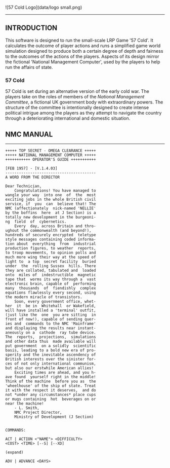 ![57 Cold Logo](data/logo small.png)

---

## INTRODUCTION

This software is designed to run the small-scale 
LRP Game '57 Cold'. It calculates the outcome of player 
actions and runs a simplified game world simulation 
designed to produce both a certain degree of depth and fairness to the
outcomes of the actions of the players. Aspects of its
design mirror the fictional 'National Management Computer',
used by the players to help run the affairs of state.

### 57 Cold

57 Cold is set during an alternative version of the early
cold war. The players take on the roles of members of the
*National Management Committee*, a fictional UK government
body with extraordinary powers. The structure of the 
committee is intentionally designed to create intense
political intrigue among the players as they attempt to
navigate the country through a deteriorating international
and domestic situation.


## NMC MANUAL

---
```
+++++ TOP SECRET - OMEGA CLEARANCE +++++    
+++++ NATIONAL MANAGEMENT COMPUTER +++++
+++++++++++ OPERATOR'S GUIDE +++++++++++

[FEB 1957] - [V.1.4.03]
----------------------------------------
A WORD FROM THE DIRECTOR

Dear Technician,
    Congratulations! You have managed to
wangle your way  into one  of  the  most 
exciting jobs in the whole British civil
service, if  you  can  believe that! The
NMC (affectionately  nick-named 'NELLIE'
by the boffins  here  at J Section) is a
totally new development in the burgeoni-
ng  field  of  cybernetics.  
    Every  day, across Britain and thro-
ughout the commonwealth (and beyond!), 
hundreds of securely encrypted  teletype
style messages containing coded informa-
tion about  everything  from  industrial 
production figures, to weather  reports, 
to troop movements, to opinion polls and 
much more wing their way at the speed of 
light to  a top  secret facility  buried 
under  the  rolling Sussex  hills. There  
they are collated, tabulated and  loaded 
onto  miles of  indestructible  magnetic  
tape that  worms its way through a  vast 
electronic brain, capable of  performing  
many  thousands  of  fiendishly  complex  
equations flawlessly every second, using  
the modern miracle of transistors.  
    Soon, every government office, whet-
her  it  be in  Whitehall  or Wakefield, 
will have installed a 'terminal' outfit,
(just like the  one  you are sitting  in 
front of now!), capable of sending quer-
ies and  commands to the NMC 'Mainframe'
and displaying the results near instant-
aneously on a  cathode  ray tube device.
The  reports,  projections,  simulations
and other data thus  made available will
put government  on a solidly  scientific
basis, leading to a bold new era of pro-
sperity and the inevitable ascendency of
British interests over the sinister for-
ces of not only international communism,  
but also our erstwhile American allies!
    Exciting times are ahead, and you h-
ave found  yourself right in the middle!
Think of the machine  before you as  the
'wheelhouse' of the ship of state. Treat
it with the respect it deserves,  and do 
not *under any circumstances* place cups
or mugs containing  hot  beverages on or
near the machine! 
    - L. Smith, 
    NMC Project Director,
    Ministry of Development (J Section)

    
COMMANDS:

ACT | ACTION <"NAME"> <DIFFICULTY> 
<COST> <TIME> [--S] [--XD] 

(expand)

ADV | ADVANCE <DAYS>



```



